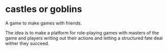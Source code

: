 # castles or goblins

A game to make games with friends.

The idea is to make a platform for role-playing games with masters of the game and players writing out their actions and letting a structured fate deal wither they succeed.
